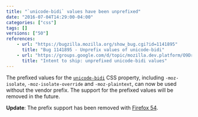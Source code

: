 ```yaml
---
title: "`unicode-bidi` values have been unprefixed"
date: "2016-07-04T14:29:00-04:00"
categories: ["css"]
tags: []
versions: ["50"]
references:
    - url: "https://bugzilla.mozilla.org/show_bug.cgi?id=1141895"
      title: "Bug 1141895 - Unprefix values of unicode-bidi"
    - url: "https://groups.google.com/d/topic/mozilla.dev.platform/O9DrBrXvH14/discussion"
      title: "Intent to ship: unprefixed unicode-bidi values"
---
```

The prefixed values for the [`unicode-bidi`](https://developer.mozilla.org/docs/Web/CSS/unicode-bidi) CSS property, including `-moz-isolate`, `-moz-isolate-override` and `-moz-plaintext`, can now be used without the vendor prefix. The support for the prefixed values will be removed in the future.

**Update**: The prefix support has been removed with [Firefox 54](https://www.fxsitecompat.com/en-CA/docs/2017/prefixed-unicode-bidi-values-are-no-longer-supported/).

